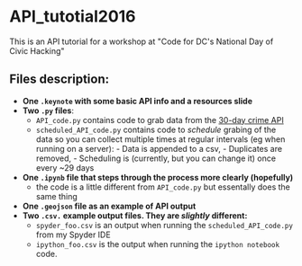 # API_tutotial2016
This is an API tutorial for a workshop at "Code for DC's National Day of Civic Hacking"

## Files description:

* **One `.keynote` with some basic API info and a resources slide**
* **Two `.py` files**:
  - `API_code.py` contains code to grab data from the [30-day crime API](http://opendata.dc.gov/datasets/dc3289eab3d2400ea49c154863312434_8?mapSize=map-normal)
  - `scheduled_API_code.py` contains code to _schedule_ grabing of the data so you can collect multiple times at regular intervals (eg when running on a server):
        - Data is appended to a csv, 
        - Duplicates are removed,
        - Scheduling is (currently, but you can change it) once every ~29 days
* **One `.ipynb` file that steps through the process more clearly (hopefully)**
  - the code is a little different from `API_code.py` but essentally does the same thing
* **One `.geojson` file as an example of API output**
* **Two `.csv.` example output files. They are _slightly_ different:**
  - `spyder_foo.csv` is an output when running the `scheduled_API_code.py` from my Spyder IDE
  - `ipython_foo.csv` is the output when running the `ipython notebook` code. 
